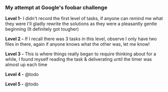 ### My attempt at Google's foobar challenge

**Level 1-** I didn't record the first level of tasks, if anyone can remind me what they were I'll gladly rewrite the solutions as they were a pleasantly gentle beginning (It definitely got tougher)

**Level 2 -** If I recall there was 3 tasks in this level, observe I only have two files in there, again if anyone knows what the other was, let me know!

**Level 3 -** This is where things really began to require thinking about for a while, I found myself reading the task & deliverating until the timer was almost up each time

**Level 4 -** @todo

**Level 5 -** @todo
